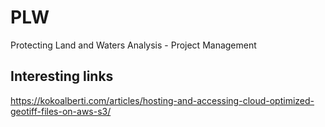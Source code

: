 # PLW
Protecting Land and Waters Analysis - Project Management


## Interesting links

https://kokoalberti.com/articles/hosting-and-accessing-cloud-optimized-geotiff-files-on-aws-s3/

